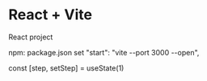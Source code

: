 # React + Vite

React project

npm: package.json
set "start": "vite --port 3000 --open",

const [step, setStep] = useState(1)
